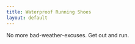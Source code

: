 ```yaml
---
title: Waterproof Running Shoes
layout: default
---
```


No more bad-weather-excuses. Get out and run.
